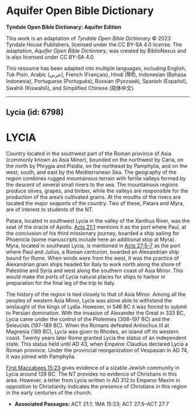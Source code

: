 # Aquifer Open Bible Dictionary

**Tyndale Open Bible Dictionary: Aquifer Edition**

This work is an adaptation of *Tyndale Open Bible Dictionary* © 2023 Tyndale House Publishers, licensed under the CC BY\-SA 4\.0 license. The adaptation, *Aquifer Open Bible Dictionary*, was created by BiblioNexus and is also licensed under CC BY\-SA 4\.0\.

This resource has been adapted into multiple languages, including English, Tok Pisin, Arabic (عربي), French (Français), Hindi (हिंदी), Indonesian (Bahasa Indonesia), Portuguese (Português), Russian (Русский), Spanish (Español), Swahili (Kiswahili), and Simplified Chinese (简体中文).



--------------------------------

## Lycia (id: 6798)

LYCIA
=====

Country located in the southwest part of the Roman province of Asia (commonly known as Asia Minor), bounded on the northwest by Caria, on the north by Phrygia and Pisidia, on the northeast by Pamphylia, and on the west, south, and east by the Mediterranean Sea. The geography of the region combines rugged mountainous terrain with fertile valleys formed by the descent of several small rivers to the sea. The mountainous regions produce olives, grapes, and timber, while the valleys are responsible for the production of the area’s cultivated grains. At the mouths of the rivers are located the major seaports of the country. Two of these, Patara and Myra, are of interest to students of the NT.

Patara, located in southwest Lycia in the valley of the Xanthus River, was the seat of the oracle of Apollo. [Acts 21:1](https://ref.ly/Acts21:1) mentions it as the port where Paul, at the conclusion of his third missionary journey, boarded a ship sailing for Phoenicia (some manuscripts include here an additional stop at Myra). Myra, located in southeast Lycia, is mentioned in [Acts 27:5–7](https://ref.ly/Acts27:5-Acts27:7) as the port where Paul and Julius, a Roman centurion, boarded an Alexandrian ship bound for Rome. When winds were from the west, it was the practice of Alexandrian grain ships headed for Italy to work north along the shore of Palestine and Syria and west along the southern coast of Asia Minor. This would make the ports of Lycia natural places for ships to harbor in preparation for the final leg of the trip to Italy.

The history of the region is tied closely to that of Asia Minor. Among all the peoples of western Asia Minor, Lycia was alone able to withstand the onslaught of the kings of Lydia. However, in 546 BC it was forced to submit to Persian domination. With the invasion of Alexander the Great in 333 BC, Lycia came under the control of the Ptolemies (308–197 BC) and the Seleucids (197–189 BC). When the Romans defeated Antiochus III at Magnesia (189 BC), Lycia was given to Rhodes, an island off its western coast. Twenty years later Rome granted Lycia the status of an independent state. This status held until AD 43, when Emperor Claudius declared Lycia a Roman province. Under the provincial reorganization of Vespasian in AD 74, it was joined with Pamphylia.

[First Maccabees 15:23](https://ref.ly/1Macc15:23) gives evidence of a sizable Jewish community in Lycia around 139 BC. The NT provides no evidence of Christians in this area. However, a letter from Lycia written in AD 312 to Emperor Maxim in opposition to Christianity indicates the presence of Christians in this region in the early centuries of the church.

* **Associated Passages:** ACT 21:1; 1MA 15:23; ACT 27:5–ACT 27:7

